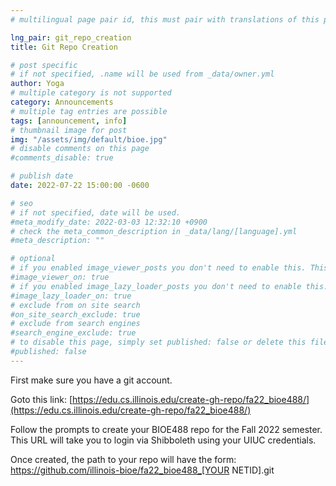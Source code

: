 ```yaml
---
# multilingual page pair id, this must pair with translations of this page. (This name must be unique)

lng_pair: git_repo_creation
title: Git Repo Creation

# post specific
# if not specified, .name will be used from _data/owner.yml
author: Yoga
# multiple category is not supported
category: Announcements
# multiple tag entries are possible
tags: [announcement, info]
# thumbnail image for post
img: "/assets/img/default/bioe.jpg"
# disable comments on this page
#comments_disable: true

# publish date
date: 2022-07-22 15:00:00 -0600

# seo
# if not specified, date will be used.
#meta_modify_date: 2022-03-03 12:32:10 +0900
# check the meta_common_description in _data/lang/[language].yml
#meta_description: ""

# optional
# if you enabled image_viewer_posts you don't need to enable this. This is only if image_viewer_posts = false
#image_viewer_on: true
# if you enabled image_lazy_loader_posts you don't need to enable this. This is only if image_lazy_loader_posts = false
#image_lazy_loader_on: true
# exclude from on site search
#on_site_search_exclude: true
# exclude from search engines
#search_engine_exclude: true
# to disable this page, simply set published: false or delete this file
#published: false
---
```


First make sure you have a git account.

Goto this link: [https://edu.cs.illinois.edu/create-gh-repo/fa22_bioe488/](https://edu.cs.illinois.edu/create-gh-repo/fa22_bioe488/)

Follow the prompts to create your BIOE488 repo for the Fall 2022 semester. This
URL will take you to login via Shibboleth using your UIUC credentials.

Once created, the path to your repo will have the form: https://github.com/illinois-bioe/fa22_bioe488_[YOUR NETID].git
